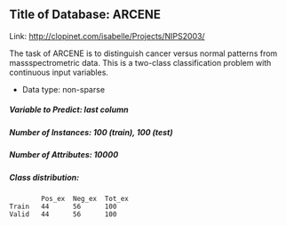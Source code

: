 ## Title of Database: ARCENE

Link: http://clopinet.com/isabelle/Projects/NIPS2003/

The task of ARCENE is to distinguish cancer versus normal patterns 
from massspectrometric data. This is a two-class classification 
problem with continuous input variables.

* Data type: non-sparse

##### Variable to Predict: last column
##### Number of Instances: 100 (train), 100 (test)
##### Number of Attributes: 10000

##### Class distribution:
			Pos_ex	Neg_ex	Tot_ex
	Train	44		56		100
	Valid	44		56		100